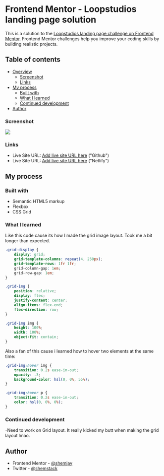 # Frontend Mentor - Loopstudios landing page solution

This is a solution to the [Loopstudios landing page challenge on Frontend Mentor](https://www.frontendmentor.io/challenges/loopstudios-landing-page-N88J5Onjw). Frontend Mentor challenges help you improve your coding skills by building realistic projects. 

## Table of contents

- [Overview](#overview)
  - [Screenshot](#screenshot)
  - [Links](#links)
- [My process](#my-process)
  - [Built with](#built-with)
  - [What I learned](#what-i-learned)
  - [Continued development](#continued-development)
- [Author](#author)


### Screenshot

![](solution.jpg)


### Links

- Live Site URL: [Add live site URL here](https://shemjay.github.io/loopstudios-landing-page/) ("Github")
- Live Site URL: [Add live site URL here](https://friendly-manatee-d9c944.netlify.app) ("Netlify")

## My process

### Built with

- Semantic HTML5 markup
- Flexbox
- CSS Grid

### What I learned

Like this code cause its how I made the grid image layout. Took me a bit longer than expected.

```css
.grid-display {
    display: grid;
    grid-template-columns: repeat(4, 250px);
    grid-template-rows: 1fr 1fr;
    grid-column-gap: 1em;
    grid-row-gap: 1em;
}

.grid-img {
    position: relative;
    display: flex;
    justify-content: center;
    align-items: flex-end;
    flex-direction: row;
}

.grid-img img {
    height: 100%;
    width: 100%;
    object-fit: contain;
}
```

Also a fan of this cause i learned how to hover two elements at the same time:
```css
.grid-img:hover img {
    transition: 0.2s ease-in-out;
    opacity: .3;
    background-color: hsl(0, 0%, 55%);
}

.grid-img:hover p {
    transition: 0.2s ease-in-out;
    color: hsl(0, 0%, 0%);
}
```



### Continued development

-Need to work on Grid layout. It really kicked my butt when making the grid layout lmao.

## Author

- Frontend Mentor - [@shemjay](https://www.frontendmentor.io/profile/shemjay)
- Twitter - [@shemstack](https://www.twitter.com/shemstack)




